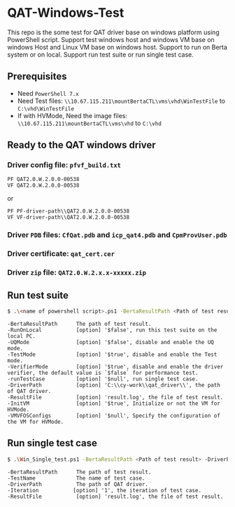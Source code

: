 # QAT-Windows-Test
This repo is the some test for QAT driver base on windows platform using PowerShell script.
Support test windows host and windows VM base on windows Host and Linux VM base on windows host.
Support to run on Berta system or on local.
Support run test suite or run single test case.

## Prerequisites
* Need `PowerShell 7.x`
* Need Test files: `\\10.67.115.211\mountBertaCTL\vms\vhd\WinTestFile` to `C:\vhd\WinTestFile`
* If with HVMode, Need the image files: `\\10.67.115.211\mountBertaCTL\vms\vhd` to `C:\vhd`

## Ready to the QAT windows driver
### Driver config file: `pfvf_build.txt`
```shell
PF QAT2.0.W.2.0.0-00538
VF QAT2.0.W.2.0.0-00538
```
or
```shell
PF PF-driver-path\\QAT2.0.W.2.0.0-00538
VF VF-driver-path\\QAT2.0.W.2.0.0-00538
```
### Driver `PDB` files: `CfQat.pdb` and `icp_qat4.pdb` and `CpmProvUser.pdb`
### Driver certificate: `qat_cert.cer`
### Driver `zip` file: `QAT2.0.W.2.x.x-xxxxx.zip`

## Run test suite
```sh
$ .\<name of powershell script>.ps1 -BertaResultPath <Path of test result> -DriverPath <Path of QAT driver>
```
```shell
-BertaResultPath      The path of test result.
-RunOnLocal           [option] '$false', run this test suite on the local PC.
-UQMode               [option] '$false', disable and enable the UQ mode.
-TestMode             [option] '$true', disable and enable the Test mode.
-VerifierMode         [option] '$true', disable and enable the driver verifier, the default value is `$false` for performance test.
-runTestCase          [option] '$null', run single test case.
-DriverPath           [option] 'C:\\cy-work\\qat_driver\\', the path of QAT driver.
-ResultFile           [option] 'result.log', the file of test result.
-InitVM               [option] '$true', Initialize or not the VM for HVMode.
-VMVFOSConfigs        [option] '$null', Specify the configuration of the VM for HVMode.
```

## Run single test case
```sh
$ .\Win_Single_test.ps1 -BertaResultPath <Path of test result> -DriverPath <Path of QAT driver> -TestName <Name of test case> -Iteration <Iteration of test case>
```
```shell
-BertaResultPath      The path of test result.
-TestName             The name of test case.
-DriverPath           The path of QAT driver.
-Iteration           [option] '1', the iteration of test case.
-ResultFile           [option] 'result.log', the file of test result.
```
